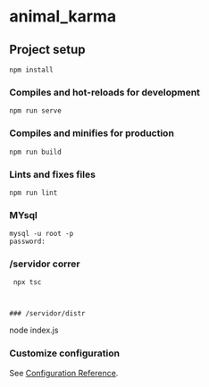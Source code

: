 # animal_karma

## Project setup
```
npm install
```

### Compiles and hot-reloads for development
```
npm run serve
```

### Compiles and minifies for production
```
npm run build
```

### Lints and fixes files
```
npm run lint
```


### MYsql
```
mysql -u root -p
password:
```

### /servidor correr
```
 npx tsc



### /servidor/distr 
```
node index.js

### Customize configuration
See [Configuration Reference](https://cli.vuejs.org/config/).
